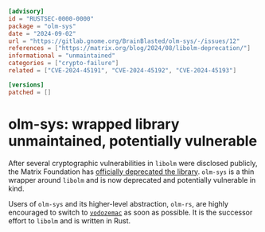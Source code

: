 ```toml
[advisory]
id = "RUSTSEC-0000-0000"
package = "olm-sys"
date = "2024-09-02"
url = "https://gitlab.gnome.org/BrainBlasted/olm-sys/-/issues/12"
references = ["https://matrix.org/blog/2024/08/libolm-deprecation/"]
informational = "unmaintained"
categories = ["crypto-failure"]
related = ["CVE-2024-45191", "CVE-2024-45192", "CVE-2024-45193"]

[versions]
patched = []
```

# olm-sys: wrapped library unmaintained, potentially vulnerable

After several cryptographic vulnerabilities in `libolm` were disclosed publicly, the Matrix Foundation has [officially deprecated the library](https://matrix.org/blog/2024/08/libolm-deprecation/). `olm-sys` is a thin wrapper around `libolm` and is now deprecated and potentially vulnerable in kind.

Users of `olm-sys` and its higher-level abstraction, `olm-rs`, are highly encouraged to switch to [`vodozemac`](https://crates.io/crates/vodozemac) as soon as possible. It is the successor effort to `libolm` and is written in Rust.